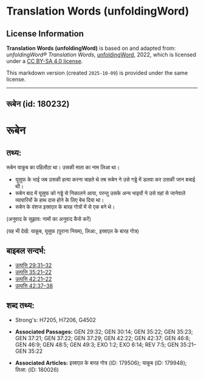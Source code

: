# Translation Words (unfoldingWord)

## License Information

**Translation Words (unfoldingWord)** is based on and adapted from: _unfoldingWord® Translation Words_, [unfoldingWord](https://unfoldingword.org/utw), 2022, which is licensed under a [CC BY-SA 4.0 license](https://creativecommons.org/licenses/by-sa/4.0/legalcode.en).

This markdown version (created `2025-10-09`) is provided under the same license.



--------------------------------

## रूबेन (id: 180232)

रूबेन
=====

तथ्य:
-----

रूबेन याकूब का पहिलौठा था। उसकी माता का नाम लिआ था।

* यूसुफ के भाई जब उसकी हत्या करना चाहते थे तब रूबेन ने उसे गड्ढे में डलवा कर उसकी जान बचाई थी।
* रूबेन बाद में यूसुफ को गड्ढे से निकालने आया, परन्तु उसके अन्य भाइयों ने उसे वहां से जानेवाले व्यापारियों के हाथ दास होने के लिए बेच दिया था।
* रूबेन के वंशज इस्राएल के बारह गोत्रों में से एक बने थे।

(अनुवाद के सुझाव: नामों का अनुवाद कैसे करें)

(यह भी देखें: याकूब, यूसुफ (पुराना नियम), लिआ:, इस्राएल के बारह गोत्र)

बाइबल सन्दर्भ:
--------------

* [उत्पत्ति 29:31–32](https://ref.ly/Gen29:31-Gen29:32)
* [उत्पत्ति 35:21–22](https://ref.ly/Gen35:21-Gen35:22)
* [उत्पत्ति 42:21–22](https://ref.ly/Gen42:21-Gen42:22)
* [उत्पत्ति 42:37–38](https://ref.ly/Gen42:37-Gen42:38)

शब्द तथ्य:
----------

* Strong's: H7205, H7206, G4502

* **Associated Passages:** GEN 29:32; GEN 30:14; GEN 35:22; GEN 35:23; GEN 37:21; GEN 37:22; GEN 37:29; GEN 42:22; GEN 42:37; GEN 46:8; GEN 46:9; GEN 48:5; GEN 49:3; EXO 1:2; EXO 6:14; REV 7:5; GEN 35:21–GEN 35:22
* **Associated Articles:** इस्राएल के बारह गोत्र (ID: 179506); याकूब (ID: 179948); लिआ: (ID: 180026)

